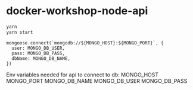 # docker-workshop-node-api

```js
yarn
yarn start
```

```
mongoose.connect(`mongodb://${MONGO_HOST}:${MONGO_PORT}`, {
  user: MONGO_DB_USER,
  pass: MONGO_DB_PASS,
  dbName: MONGO_DB_NAME,
})
```
Env variables needed for api to connect to db:
MONGO_HOST
MONGO_PORT
MONGO_DB_NAME
MONGO_DB_USER
MONGO_DB_PASS
